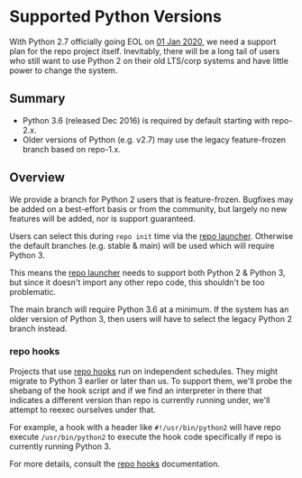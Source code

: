 # Supported Python Versions

With Python 2.7 officially going EOL on [01 Jan 2020](https://pythonclock.org/),
we need a support plan for the repo project itself.
Inevitably, there will be a long tail of users who still want to use Python 2 on
their old LTS/corp systems and have little power to change the system.

## Summary

* Python 3.6 (released Dec 2016) is required by default starting with repo-2.x.
* Older versions of Python (e.g. v2.7) may use the legacy feature-frozen branch
  based on repo-1.x.

## Overview

We provide a branch for Python 2 users that is feature-frozen.
Bugfixes may be added on a best-effort basis or from the community, but largely
no new features will be added, nor is support guaranteed.

Users can select this during `repo init` time via the [repo launcher].
Otherwise the default branches (e.g. stable & main) will be used which will
require Python 3.

This means the [repo launcher] needs to support both Python 2 & Python 3, but
since it doesn't import any other repo code, this shouldn't be too problematic.

The main branch will require Python 3.6 at a minimum.
If the system has an older version of Python 3, then users will have to select
the legacy Python 2 branch instead.

### repo hooks

Projects that use [repo hooks] run on independent schedules.
They might migrate to Python 3 earlier or later than us.
To support them, we'll probe the shebang of the hook script and if we find an
interpreter in there that indicates a different version than repo is currently
running under, we'll attempt to reexec ourselves under that.

For example, a hook with a header like `#!/usr/bin/python2` will have repo
execute `/usr/bin/python2` to execute the hook code specifically if repo is
currently running Python 3.

For more details, consult the [repo hooks] documentation.


[repo hooks]: ./repo-hooks.md
[repo launcher]: ../repo
